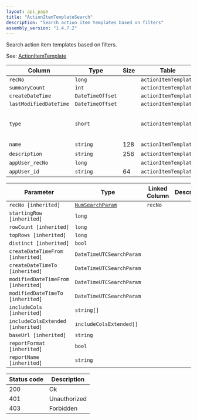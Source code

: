```yaml
---
layout: api_page
title: "ActionItemTemplateSearch"
description: "Search action item templates based on filters"
assembly_version: "1.4.7.2"
---
```


Search action item templates based on filters.

See: [ActionItemTemplate](ActionItemTemplate.html)

| Column | Type | Size | Table | Description |
| ------ | ---- | ---- | ----- | ----------- |
| `recNo` | `long` |  | `actionItemTemplate` | 
| `summaryCount` | `int` |  | `actionItemTemplate` | 
| `createDateTime` | `DateTimeOffset` |  | `actionItemTemplate` | 
| `lastModifiedDateTime` | `DateTimeOffset` |  | `actionItemTemplate` | 
| `type` | `short` |  | `actionItemTemplate` | Trip = 1, ClientProfile = 2, Person = 3
| `name` | `string` | 128 | `actionItemTemplate` | 
| `description` | `string` | 256 | `actionItemTemplate` | 
| `appUser_recNo` | `long` |  | `actionItemTemplate` | 
| `appUser_id` | `string` | 64 | `actionItemTemplate` | 

| Parameter | Type | Linked Column | Description |
| --------- | ---- | ------------- | ----------- |
| `recNo [inherited]` | [`NumSearchParam`](NumSearchParam) | `recNo` | 
| `startingRow [inherited]` | `long` |  | 
| `rowCount [inherited]` | `long` |  | 
| `topRows [inherited]` | `long` |  | 
| `distinct [inherited]` | `bool` |  | 
| `createDateTimeFrom [inherited]` | `DateTimeUTCSearchParam` |  | 
| `createDateTimeTo [inherited]` | `DateTimeUTCSearchParam` |  | 
| `modifiedDateTimeFrom [inherited]` | `DateTimeUTCSearchParam` |  | 
| `modifiedDateTimeTo [inherited]` | `DateTimeUTCSearchParam` |  | 
| `includeCols [inherited]` | `string[]` |  | 
| `includeColsExtended [inherited]` | `includeColsExtended[]` |  | 
| `baseUrl [inherited]` | `string` |  | 
| `reportFormat [inherited]` | `bool` |  | 
| `reportName [inherited]` | `string` |  | 

| Status code | Description |
| ----------- | ----------- |
| 200 | Ok |
| 401 | Unauthorized |
| 403 | Forbidden |


